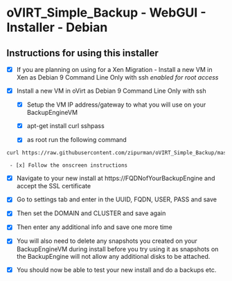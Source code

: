 # oVIRT_Simple_Backup - WebGUI - Installer - Debian

## Instructions for using this installer

 - [x] If you are planning on using for a Xen Migration - Install a new VM in Xen as Debian 9 Command Line Only with ssh *enabled for root access*

 - [x] Install a new VM in oVirt as Debian 9 Command Line Only with ssh
 
    - [x] Setup the VM IP address/gateway to what you will use on your BackupEngineVM
    
    - [x] apt-get install curl sshpass
    
    - [x] as root run the following command
 ```bash
curl https://raw.githubusercontent.com/zipurman/oVIRT_Simple_Backup/master/server/installer/install.sh | bash
```
     - [x] Follow the onscreen instructions
 
 - [x] Navigate to your new install at https://FQDNofYourBackupEngine and accept the SSL certificate
 
 - [x] Go to settings tab and enter in the UUID, FQDN, USER, PASS and save
 
 - [x] Then set the DOMAIN and CLUSTER and save again
 
 - [x] Then enter any additional info and save one more time
 
 - [x] You will also need to delete any snapshots you created on your BackupEngineVM during install before you try using it as snapshots on the BackupEngine will not allow any additional disks to be attached.
 
 - [x] You should now be able to test your new install and do a backups etc.
